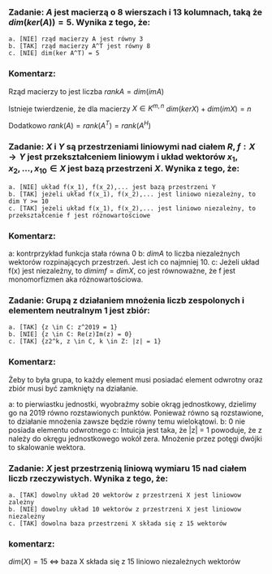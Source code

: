 ### Zadanie: $A$ jest macierzą o 8 wierszach i 13 kolumnach, taką że $dim(ker(A)) = 5$. Wynika z tego, że:

    a. [NIE] rząd macierzy A jest równy 3
    b. [TAK] rząd macierzy A^T jest równy 8
    c. [NIE] dim(ker A^T) = 5

### Komentarz:

Rząd macierzy to jest liczba $rank A = dim(im A)$

Istnieje twierdzenie, że dla macierzy $X \in K^{m, n}$
$dim(ker X) + dim(im X) = n$

Dodatkowo $rank(A) = rank(A^T) = rank(A^H)$

### Zadanie: $X$ i $Y$ są przestrzeniami liniowymi nad ciałem $R$, $f: X \to Y$ jest przekształceniem liniowym i układ wektorów $x_1, x_2, \dots, x_{10} \in X$ jest bazą przestrzeni $X$. Wynika z tego, że:

    a. [NIE] układ f(x_1), f(x_2),... jest bazą przestrzeni Y
    b. [TAK] jeżeli układ f(x_1), f(x_2),... jest liniowo niezależny, to dim Y >= 10
    c. [TAK] jeżeli układ f(x_1), f(x_2),... jest liniowo niezależny, to przekształcenie f jest różnowartościowe

### Komentarz:
a: kontrprzykład funkcja stała równa 0
b: $dim A$ to liczba niezależnych wektorów rozpinających przestrzeń. Jest ich co najmniej 10.
c: Jeżeli układ f(x) jest niezależny, to $dim im f = dim X$, co jest równoważne, że f jest monomorfizmen aka różnowartościowa.

### Zadanie: Grupą z działaniem mnożenia liczb zespolonych i elementem neutralnym 1 jest zbiór:

    a. [TAK] {z \in C: z^2019 = 1}
    b. [NIE] {z \in C: Re(z)Im(z) = 0}
    c. [TAK] {z2^k, z \in C, k \in Z: |z| = 1}

### Komentarz:

Żeby to była grupa, to każdy element musi posiadać element odwrotny oraz zbiór musi być zamknięty na działanie.

a: to pierwiastku jednostki, wyobraźmy sobie okrąg jednostkowy, dzielimy go na 2019 równo rozstawionych punktów. Ponieważ równo są rozstawione, to działanie mnożenia zawsze będzie równy temu wielokątowi.
b: 0 nie posiada elementu odwrotnego
c: Intuicja jest taka, że |z| = 1 powoduje, że z należy do okręgu jednostkowego wokół zera. Mnożenie przez potęgi dwójki to skalowanie wektora. 

### Zadanie: $X$ jest przestrzenią liniową wymiaru 15 nad ciałem liczb rzeczywistych. Wynika z tego, że:

    a. [TAK] dowolny układ 20 wektorów z przestrzeni X jest liniowow zależny
    b. [NIE] dowolny układ 10 wektorów z przestrzeni X jest liniowow niezależny
    c. [TAK] dowolna baza przestrzeni X składa się z 15 wektorów

### komentarz:

$dim(X) = 15$ <=> baza X składa się z 15 liniowo niezależnych wektorów